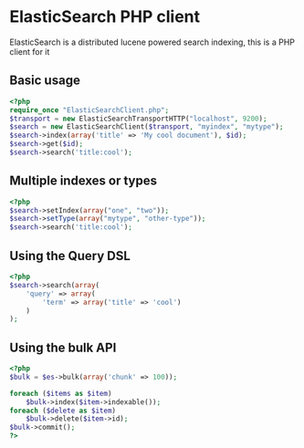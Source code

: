 # ElasticSearch PHP client
ElasticSearch is a distributed lucene powered search indexing, this is a PHP client for it
## Basic usage
```php
<?php
require_once "ElasticSearchClient.php";
$transport = new ElasticSearchTransportHTTP("localhost", 9200);
$search = new ElasticSearchClient($transport, "myindex", "mytype");
$search->index(array('title' => 'My cool document'), $id);
$search->get($id);
$search->search('title:cool');
````

## Multiple indexes or types
```php
<?php
$search->setIndex(array("one", "two"));
$search->setType(array("mytype", "other-type"));
$search->search('title:cool');
```

## Using the Query DSL
```php
<?php
$search->search(array(
    'query' => array(
        'term' => array('title' => 'cool')
    )
);
```
## Using the bulk API
```php
<?php
$bulk = $es->bulk(array('chunk' => 100));

foreach ($items as $item)
    $bulk->index($item->indexable());
foreach ($delete as $item)
    $bulk->delete($item->id);
$bulk->commit();
?>
